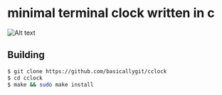 # minimal terminal clock written in c


![Alt text](https://i.imgur.com/0Qyx08q.png)


## Building
```bash
$ git clone https://github.com/basicallygit/cclock
$ cd cclock
$ make && sudo make install
```
